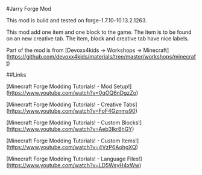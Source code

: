 #Jarry Forge Mod

This mod is build and tested on forge-1.7.10-10.13.2.1263.

This mod add one item and one block to the game. The item is to be found on an new creative tab. The item, block and creative tab have nice labels.

Part of the mod is from [Devoxx4kids -> Workshops -> Minecraft] (https://github.com/devoxx4kids/materials/tree/master/workshops/minecraft)


##Links

[Minecraft Forge Modding Tutorials! - Mod Setup!] (https://www.youtube.com/watch?v=0qOQ6nDgzZo)

[Minecraft Forge Modding Tutorials! - Creative Tabs] (https://www.youtube.com/watch?v=FoF4Gznms90)

[Minecraft Forge Modding Tutorials! - Custom Blocks!] (https://www.youtube.com/watch?v=Aeb3IkrBhGY)

[Minecraft Forge Modding Tutorials! - Custom Items!] (https://www.youtube.com/watch?v=4VzP6AohgXQ)

[Minecraft Forge Modding Tutorials! - Language Files!] (https://www.youtube.com/watch?v=LD5WsyH4xWw)
